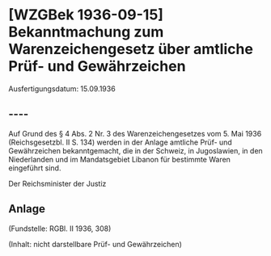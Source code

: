 # [WZGBek 1936-09-15] Bekanntmachung zum Warenzeichengesetz über amtliche Prüf- und Gewährzeichen

Ausfertigungsdatum: 15.09.1936

 

## ----

Auf Grund des § 4 Abs. 2 Nr. 3 des Warenzeichengesetzes vom 5. Mai 1936 (Reichsgesetzbl. II S. 134) werden in der Anlage amtliche Prüf- und Gewährzeichen bekanntgemacht, die in der Schweiz, in Jugoslawien, in den Niederlanden und im Mandatsgebiet Libanon für bestimmte Waren eingeführt sind.  
  
Der Reichsminister der Justiz


## Anlage

(Fundstelle: RGBl. II 1936, 308)

  
  

(Inhalt: nicht darstellbare Prüf- und Gewährzeichen)
